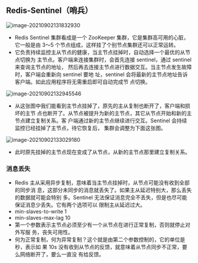 ## Redis-Sentinel（哨兵）

![image-20210902131832930](https://cdn.jsdelivr.net/gh/ClareTung/ImageHostingService/img/image-20210902131832930.png)

* Redis Sentinel 集群看成是一个 ZooKeeper 集群，它是集群高可用的心脏， 它一般是由 3～5 个节点组成，这样挂了个别节点集群还可以正常运转。
* 它负责持续监控主从节点的健康，当主节点挂掉时，自动选择一个最优的从节点切换为 主节点。客户端来连接集群时，会首先连接 sentinel，通过 sentinel 来查询主节点的地址， 然后再去连接主节点进行数据交互。当主节点发生故障时，客户端会重新向 sentinel 要地 址，sentinel 会将最新的主节点地址告诉客户端。如此应用程序将无需重启即可自动完成节 点切换。

![image-20210902132945546](https://cdn.jsdelivr.net/gh/ClareTung/ImageHostingService/img/image-20210902132945546.png)

* 从这张图中我们能看到主节点挂掉了，原先的主从复制也断开了，客户端和损坏的主节 点也断开了。从节点被提升为新的主节点，其它从节点开始和新的主节点建立复制关系。客 户端通过新的主节点继续进行交互。Sentinel 会持续监控已经挂掉了主节点，待它恢复后， 集群会调整为下面这张图。

![image-20210902133029180](https://cdn.jsdelivr.net/gh/ClareTung/ImageHostingService/img/image-20210902133029180.png)

* 此时原先挂掉的主节点现在变成了从节点，从新的主节点那里建立复制关系。

### 消息丢失

* Redis 主从采用异步复制，意味着当主节点挂掉时，从节点可能没有收到全部的同步消 息，这部分未同步的消息就丢失了。如果主从延迟特别大，那么丢失的数据就可能会特别 多。Sentinel 无法保证消息完全不丢失，但是也尽可能保证消息少丢失。它有两个选项可以 限制主从延迟过大。
*  min-slaves-to-write 1 
* min-slaves-max-lag 10
*  第一个参数表示主节点必须至少有一个从节点在进行正常复制，否则就停止对外写服 务，丧失可用性。 
* 何为正常复制，何为异常复制？这个就是由第二个参数控制的，它的单位是秒，表示如 果 10s 没有收到从节点的反馈，就意味着从节点同步不正常，要么网络断开了，要么一直没 有给反馈。
